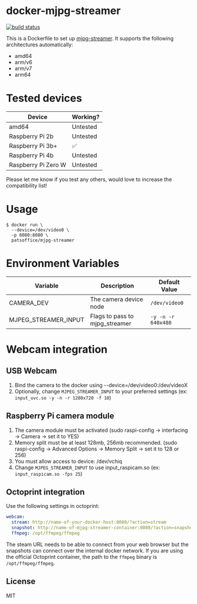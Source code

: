 # docker-mjpg-streamer

[![build status][travis-image]][travis-url]

This is a Dockerfile to set up [mjpg-streamer](https://github.com/jacksonliam/mjpg-streamer). It supports the following architectures automatically:

- amd64
- arm/v6
- arm/v7
- arm64

# Tested devices

| Device              | Working? |
| ------------------- | -------- |
| amd64               | Untested |
| Raspberry Pi 2b     | Untested |
| Raspberry Pi 3b+    | ✅       |
| Raspberry Pi 4b     | Untested |
| Raspberry Pi Zero W | Untested |

Please let me know if you test any others, would love to increase the compatibility list!

# Usage

```shell
$ docker run \
  --device=/dev/video0 \
  -p 8080:8080 \
  patsoffice/mjpg-streamer
```

# Environment Variables

| Variable                 | Description                    | Default Value      |
| ------------------------ | ------------------------------ | ------------------ |
| CAMERA_DEV               | The camera device node         | `/dev/video0`      |
| MJPEG_STREAMER_INPUT     | Flags to pass to mjpg_streamer | `-y -n -r 640x480` |

# Webcam integration

## USB Webcam

1. Bind the camera to the docker using --device=/dev/video0:/dev/videoX
2. Optionally, change `MJPEG_STREAMER_INPUT` to your preferred settings (ex: `input_uvc.so -y -n -r 1280x720 -f 10`)

## Raspberry Pi camera module

1. The camera module must be activated (sudo raspi-config -> interfacing -> Camera -> set it to YES)
2. Memory split must be at least 128mb, 256mb recommended. (sudo raspi-config -> Advanced Options -> Memory Split -> set it to 128 or 256)
3. You must allow access to device: /dev/vchiq
4. Change `MJPEG_STREAMER_INPUT` to use input_raspicam.so (ex: `input_raspicam.so -fps 25`)

## Octoprint integration

Use the following settings in octoprint:

```yaml
webcam:
  stream: http://name-of-your-docker-host:8080/?action=stream
  snapshot: http://name-of-mjpg-streamer-container:8080/?action=snapshot
  ffmpeg: /opt/ffmpeg/ffmpeg
```

The steam URL needs to be able to connect from your web browser but the snapshots can connect over the internal docker network. If you are using the official Octoprint container, the path to the `ffmpeg` binary is `/opt/ffmpeg/ffmpeg`.

## License

MIT

[travis-image]: https://travis-ci.com/patsoffice/docker-mjpg-streamer.svg
[travis-url]: https://travis-ci.org/patsoffice/docker-mjpg-streamer
